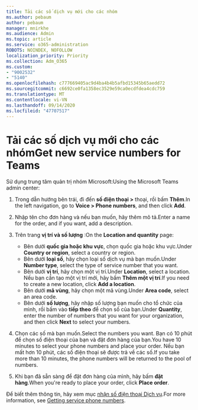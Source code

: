 ```yaml
---
title: Tải các số dịch vụ mới cho các nhóm
ms.author: pebaum
author: pebaum
manager: mnirkhe
ms.audience: Admin
ms.topic: article
ms.service: o365-administration
ROBOTS: NOINDEX, NOFOLLOW
localization_priority: Priority
ms.collection: Adm_O365
ms.custom:
- "9002532"
- "5140"
ms.openlocfilehash: c777669405ac9d4ba4b4b5afbd15345b65aedd72
ms.sourcegitcommit: c6692ce0fa1358ec3529e59ca0ecdfdea4cdc759
ms.translationtype: MT
ms.contentlocale: vi-VN
ms.lasthandoff: 09/14/2020
ms.locfileid: "47707517"
---
```

# <a name="get-new-service-numbers-for-teams"></a><span data-ttu-id="6482d-102">Tải các số dịch vụ mới cho các nhóm</span><span class="sxs-lookup"><span data-stu-id="6482d-102">Get new service numbers for Teams</span></span>

<span data-ttu-id="6482d-103">Sử dụng trung tâm quản trị nhóm Microsoft:</span><span class="sxs-lookup"><span data-stu-id="6482d-103">Using the Microsoft Teams admin center:</span></span>

1. <span data-ttu-id="6482d-104">Trong dẫn hướng bên trái, đi đến **số điện thoại >** thoại, rồi bấm **Thêm**.</span><span class="sxs-lookup"><span data-stu-id="6482d-104">In the left navigation, go to **Voice > Phone numbers**, and then click **Add**.</span></span>
2. <span data-ttu-id="6482d-105">Nhập tên cho đơn hàng và nếu bạn muốn, hãy thêm mô tả.</span><span class="sxs-lookup"><span data-stu-id="6482d-105">Enter a name for the order, and if you want, add a description.</span></span>
3. <span data-ttu-id="6482d-106">Trên trang **vị trí và số lượng** :</span><span class="sxs-lookup"><span data-stu-id="6482d-106">On the **Location and quantity** page:</span></span>

    - <span data-ttu-id="6482d-107">Bên dưới **quốc gia hoặc khu vực**, chọn quốc gia hoặc khu vực.</span><span class="sxs-lookup"><span data-stu-id="6482d-107">Under **Country or region**, select a country or region.</span></span>
    - <span data-ttu-id="6482d-108">Bên dưới **loại số**, hãy chọn loại số dịch vụ mà bạn muốn.</span><span class="sxs-lookup"><span data-stu-id="6482d-108">Under **Number type**, select the type of service number that you want.</span></span>
    - <span data-ttu-id="6482d-109">Bên dưới **vị trí**, hãy chọn một vị trí.</span><span class="sxs-lookup"><span data-stu-id="6482d-109">Under **Location**, select a location.</span></span> <span data-ttu-id="6482d-110">Nếu bạn cần tạo một vị trí mới, hãy bấm **Thêm một vị trí**.</span><span class="sxs-lookup"><span data-stu-id="6482d-110">If you need to create a new location, click **Add a location**.</span></span>
    - <span data-ttu-id="6482d-111">Bên dưới **mã vùng**, hãy chọn một mã vùng.</span><span class="sxs-lookup"><span data-stu-id="6482d-111">Under **Area code**, select an area code.</span></span>
    - <span data-ttu-id="6482d-112">Bên dưới **số lượng**, hãy nhập số lượng bạn muốn cho tổ chức của mình, rồi bấm vào **tiếp theo** để chọn số của bạn.</span><span class="sxs-lookup"><span data-stu-id="6482d-112">Under **Quantity**, enter the number of numbers that you want for your organization, and then click **Next** to select your numbers.</span></span>
    
4. <span data-ttu-id="6482d-113">Chọn các số mà bạn muốn.</span><span class="sxs-lookup"><span data-stu-id="6482d-113">Select the numbers you want.</span></span> <span data-ttu-id="6482d-114">Bạn có 10 phút để chọn số điện thoại của bạn và đặt đơn hàng của bạn.</span><span class="sxs-lookup"><span data-stu-id="6482d-114">You have 10 minutes to select your phone numbers and place your order.</span></span> <span data-ttu-id="6482d-115">Nếu bạn mất hơn 10 phút, các số điện thoại sẽ được trả về các số.</span><span class="sxs-lookup"><span data-stu-id="6482d-115">If you take more than 10 minutes, the phone numbers will be returned to the pool of numbers.</span></span>
5. <span data-ttu-id="6482d-116">Khi bạn đã sẵn sàng để đặt đơn hàng của mình, hãy bấm **đặt hàng**.</span><span class="sxs-lookup"><span data-stu-id="6482d-116">When you're ready to place your order, click **Place order**.</span></span>

<span data-ttu-id="6482d-117">Để biết thêm thông tin, hãy xem mục [nhận số điện thoại Dịch vụ](https://docs.microsoft.com/microsoftteams/getting-service-phone-numbers).</span><span class="sxs-lookup"><span data-stu-id="6482d-117">For more information, see [Getting service phone numbers](https://docs.microsoft.com/microsoftteams/getting-service-phone-numbers).</span></span>

